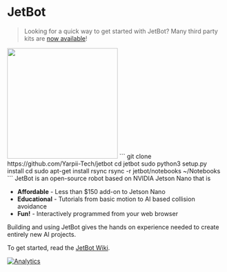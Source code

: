 # JetBot

<!--[<img src="https://img.shields.io/discord/553852754058280961.svg">](https://discord.gg/Ady6NtF) -->

> Looking for a quick way to get started with JetBot?  Many third party kits are [now available](../../wiki/third-party-kits)!

<img src="../..//wiki/images/jetson-jetbot-illustration_1600x1260.png" height="256">
```
git clone https://github.com/Yarpii-Tech/jetbot
cd jetbot
sudo python3 setup.py install
cd
sudo apt-get install rsync
rsync -r jetbot/notebooks ~/Notebooks
```
JetBot is an open-source robot based on NVIDIA Jetson Nano that is

* **Affordable** - Less than $150 add-on to Jetson Nano
* **Educational** - Tutorials from basic motion to AI based collision avoidance
* **Fun!** - Interactively programmed from your web browser

Building and using JetBot gives the hands on experience needed to create entirely new AI projects.

To get started, read the [JetBot Wiki](https://github.com/NVIDIA-AI-IOT/jetbot/wiki).


[![Analytics](https://ga-beacon.appspot.com/UA-135919510-1/jetbot/README?pixel)](https://github.com/igrigorik/ga-beacon)
